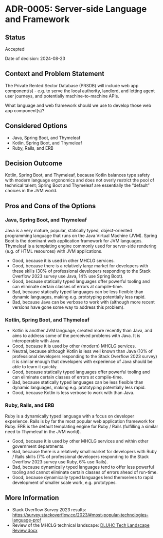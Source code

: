 # ADR-0005: Server-side Language and Framework

## Status

Accepted

Date of decision: 2024-08-23

## Context and Problem Statement

The Private Rented Sector Database (PRSDB) will include web app component(s) - e.g. to serve the local authority,
landlord, and letting agent user journeys, and potentially machine-to-machine APIs.

What language and web framework should we use to develop those web app component(s)?

## Considered Options

* Java, Spring Boot, and Thymeleaf 
* Kotlin, Spring Boot, and Thymeleaf 
* Ruby, Rails, and ERB

## Decision Outcome

Kotlin, Spring Boot, and Thymeleaf, because Kotlin balances type safety with modern language ergonomics and does not
overly restrict the pool of technical talent; Spring Boot and Thymeleaf are essentially the “default” choices in the JVM
world.

## Pros and Cons of the Options

### Java, Spring Boot, and Thymeleaf

Java is a very mature, popular, statically typed, object-oriented programming language that runs on the Java Virtual
Machine (JVM). Spring Boot is the dominant web application framework for JVM languages. Thymeleaf is a templating engine
commonly used for server-side rendering (e.g. of HTML resources) with JVM applications.
* Good, because it is used in other MHCLG services.
* Good, because there is a relatively large market for developers with these skills (30% of professional developers
  responding to the Stack Overflow 2023 survey use Java, 14% use Spring Boot). 
* Good, because statically typed languages offer powerful tooling and can eliminate certain classes of errors at 
  compile-time. 
* Bad, because statically typed languages can be less flexible than dynamic languages, making e.g. prototyping
  potentially less rapid. 
* Bad, because Java can be verbose to work with (although more recent versions have gone some way to address this
  problem).

### Kotlin, Spring Boot, and Thymeleaf
* Kotlin is another JVM language, created more recently than Java, and aims to address some of the perceived problems
  with Java. It is interoperable with Java.
* Good, because it is used by other (modern) MHCLG services.
* Neutral, because although Kotlin is less well known than Java (10% of professional developers responding to the Stack
  Overflow 2023 survey) it is similar enough that developers with experience of Java should be able to learn it quickly.
* Good, because statically typed languages offer powerful tooling and can eliminate certain classes of errors at
  compile-time.
* Bad, because statically typed languages can be less flexible than dynamic languages, making e.g. prototyping
  potentially less rapid.
* Good, because Kotlin is less verbose to work with than Java.

### Ruby, Rails, and ERB

Ruby is a dynamically typed language with a focus on developer experience. Rails is by far the most popular web
application framework for Ruby. ERB is the default templating engine for Ruby / Rails (fulfilling a similar need to
Thymeleaf in the JVM world).
* Good, because it is used by other MHCLG services and within other government departments.
* Bad, because there is a relatively small market for developers with Ruby / Rails skills (7% of professional developers
  responding to the Stack Overflow 2023 survey use Ruby, 6% use Rails).
* Bad, because dynamically typed languages tend to offer less powerful tooling and cannot eliminate certain classes of
  errors ahead of run-time.
* Good, because dynamically typed languages lend themselves to rapid development of smaller scale work, e.g. prototypes.

## More Information

* Stack Overflow Survey 2023 results: https://survey.stackoverflow.co/2023/#most-popular-technologies-language-prof
* Review of the MHCLG technical landscape: [DLUHC Tech Landscape Review.docx](https://mhclg.sharepoint.com/:w:/s/PrivateRentedSector/EZp45cVALmBDl-MmTf5gd9cBajXyR87tPoGDom_OZFiMgg?e=GgSSh6)